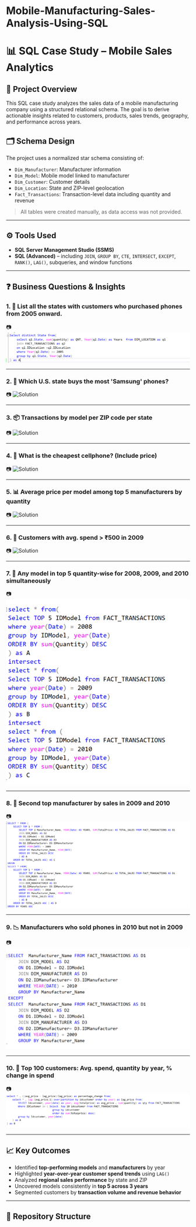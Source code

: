 # Mobile-Manufacturing-Sales-Analysis-Using-SQL

# 📊 SQL Case Study – Mobile Sales Analytics

## 🧠 Project Overview
This SQL case study analyzes the sales data of a mobile manufacturing company using a structured relational schema. The goal is to derive actionable insights related to customers, products, sales trends, geography, and performance across years.

## 🗂️ Schema Design
The project uses a normalized star schema consisting of:
- `Dim_Manufacturer`: Manufacturer information  
- `Dim_Model`: Mobile model linked to manufacturer  
- `Dim_Customer`: Customer details  
- `Dim_Location`: State and ZIP-level geolocation  
- `Fact_Transactions`: Transaction-level data including quantity and revenue

> All tables were created manually, as data access was not provided.

---

## ⚙️ Tools Used
- **SQL Server Management Studio (SSMS)**  
- **SQL (Advanced)** – including `JOIN`, `GROUP BY`, `CTE`, `INTERSECT`, `EXCEPT`, `RANK()`, `LAG()`, subqueries, and window functions

---

## ❓ Business Questions & Insights

### 1. 📍 List all the states with customers who purchased phones from 2005 onward.
📷 ![Solution](Q1.png)



---

### 2. 📱 Which U.S. state buys the most 'Samsung' phones?
📷 ![Solution](relative/path/to/image.png)


---

### 3. 📦 Transactions by model per ZIP code per state
📷 ![Solution](relative/path/to/image.png)


---

### 4. 💸 What is the cheapest cellphone? (Include price)
📷 ![Solution](relative/path/to/image.png)


---

### 5. 📊 Average price per model among top 5 manufacturers by quantity
📷 ![Solution](relative/path/to/image.png)


---

### 6. 🧾 Customers with avg. spend > ₹500 in 2009
📷 ![Solution](relative/path/to/image.png)


---

### 7. 🔁 Any model in top 5 quantity-wise for **2008, 2009, and 2010** simultaneously
📷 ![Solution](Q7.png)


---

### 8. 🥈 Second top manufacturer by sales in **2009 and 2010**
📷 ![Solution](Q8.png)


---

### 9. 📉 Manufacturers who sold phones in **2010 but not in 2009**
📷 ![Solution](Q9.png)


---

### 10. 💼 Top 100 customers: Avg. spend, quantity by year, % change in spend
📷![Solution](Q10.png)


---

## 📈 Key Outcomes
- Identified **top-performing models** and **manufacturers** by year  
- Highlighted **year-over-year customer spend trends** using `LAG()`  
- Analyzed **regional sales performance** by state and ZIP  
- Uncovered models consistently in **top 5 across 3 years**  
- Segmented customers by **transaction volume and revenue behavior**

---

## 📂 Repository Structure

